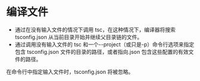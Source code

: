 # 编译文件

- 通过在没有输入文件的情况下调用 tsc，在这种情况下，编译器将搜索 tsconfig.json 从当前目录开始并继续父目录链的文件。
- 通过调用没有输入文件的 tsc 和一个--project（或只是-p）命令行选项来指定包含 tsconfig.json 文件的目录的路径，或者指向.json 包含这些配置的有效文件的路径。

在命令行中指定输入文件时，tsconfig.json 将被忽略。
